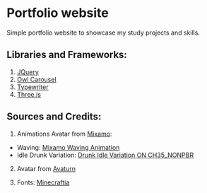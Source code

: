 
# Portfolio website

Simple portfolio website to showcase my study projects and skills.


## Libraries and Frameworks:

1. [JQuery](https://jquery.com/)
2. [Owl Carousel](https://owlcarousel2.github.io/OwlCarousel2/)
3. [Typewriter](https://safi.me.uk/typewriterjs/)
4. [Three.js](https://threejs.org/)


## Sources and Credits:

1. Animations Avatar from [Mixamo](https://www.mixamo.com/#/):
- Waving: [Mixamo Waving Animation](https://www.mixamo.com/#/?page=1&query=waving)
- Idle Drunk Variation: [Drunk Idle Variation ON CH35_NONPBR](https://www.mixamo.com/#/?page=1&query=drunk+idle+variation&type=Motion%2CMotionPack)


2. Avatar from [Avaturn](https://avaturn.me/)

3. Fonts: [Minecraftia](https://www.dafont.com/minecraftia.font)




